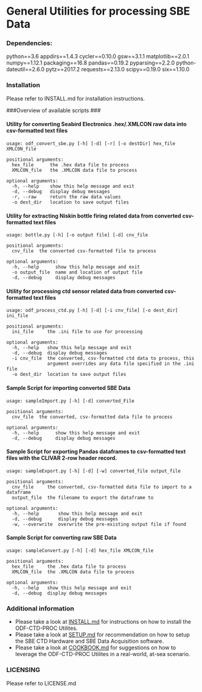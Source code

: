 # General Utilities for processing SBE Data

### Dependencies:
python==3.6
appdirs==1.4.3
cycler==0.10.0
gsw==3.1.1
matplotlib==2.0.1
numpy==1.12.1
packaging==16.8
pandas==0.19.2
pyparsing==2.2.0
python-dateutil==2.6.0
pytz==2017.2
requests==2.13.0
scipy==0.19.0
six==1.10.0

### Installation ###
Please refer to INSTALL.md for installation instructions.

###Overview of available scripts ###
#### Utility for converting Seabird Electronics .hex/.XMLCON raw data into csv-formatted text files ####
```
usage: odf_convert_sbe.py [-h] [-d] [-r] [-o destDir] hex_file XMLCON_file

positional arguments:
  hex_file      the .hex data file to process
  XMLCON_file   the .XMLCON data file to process

optional arguments:
  -h, --help    show this help message and exit
  -d, --debug   display debug messages
  -r, --raw     return the raw data values
  -o dest_dir   location to save output files
```

#### Utility for extracting Niskin bottle firing related data from converted csv-formatted text files ####

```
usage: bottle.py [-h] [-o output file] [-d] cnv_file

positional arguments:
  cnv_file  the converted csv-formatted file to process

optional arguments:
  -h, --help      show this help message and exit
  -o output_file  name and location of output file
  -d, --debug     display debug messages
```

#### Utility for processing ctd sensor related data from converted csv-formatted text files ####

```
usage: odf_process_ctd.py [-h] [-d] [-i cnv_file] [-o dest_dir] ini_file

positional arguments:
  ini_file     the .ini file to use for processing

optional arguments:
  -h, --help   show this help message and exit
  -d, --debug  display debug messages
  -i cnv_file  the converted, csv-formatted ctd data to process, this
               argument overrides any data file specified in the .ini file
  -o dest_dir  location to save output files
```

#### Sample Script for importing converted SBE Data ####
```
usage: sampleImport.py [-h] [-d] converted_File

positional arguments:
  cnv_file  the converted, csv-formatted data file to process

optional arguments:
  -h, --help      show this help message and exit
  -d, --debug     display debug messages
```  

#### Sample Script for exporting Pandas dataframes to csv-formatted text files with the CLIVAR 2-row header record. ####

```
usage: sampleExport.py [-h] [-d] [-w] converted_file output_file

positional arguments:
  cnv_file     the converted, csv-formatted data file to import to a dataframe
  output_file  the filename to export the dataframe to

optional arguments:
  -h, --help       show this help message and exit
  -d, --debug      display debug messages
  -w, --overwrite  overwrite the pre-existing output file if found
```

#### Sample Script for converting raw SBE Data ####
```
usage: sampleConvert.py [-h] [-d] hex_file XMLCON_file

positional arguments:
  hex_file     the .hex data file to process
  XMLCON_file  the .XMLCON data file to process

optional arguments:
  -h, --help   show this help message and exit
  -d, --debug  display debug messages
```

### Additional information ####
 - Please take a look at [INSTALL.md](./INSTALL.md) for instructions on how to install the ODF-CTD-PROC Utilites.
 - Please take a look at [SETUP.md](./SETUP.md) for recommendation on how to setup the SBE CTD Hardware and SBE Data Acquisition software.
 - Please take a look at [COOKBOOK.md](./COOKBOOK.md) for suggestions on how to leverage the ODF-CTD-PROC Utilites in a real-world, at-sea scenario.

### LICENSING ###
Please refer to LICENSE.md
